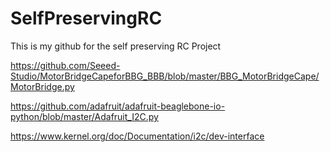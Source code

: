 # SelfPreservingRC
This is my github for the self preserving RC Project


https://github.com/Seeed-Studio/MotorBridgeCapeforBBG_BBB/blob/master/BBG_MotorBridgeCape/MotorBridge.py

https://github.com/adafruit/adafruit-beaglebone-io-python/blob/master/Adafruit_I2C.py

https://www.kernel.org/doc/Documentation/i2c/dev-interface
